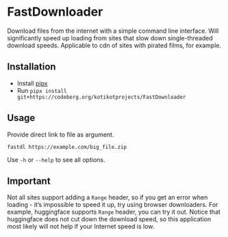 # FastDownloader
Download files from the internet with a simple command line interface.
Will significantly speed up loading from sites that slow down single-threaded 
download speeds. Applicable to cdn of sites with pirated films, for example.

## Installation
- Install [pipx](https://pypa.github.io/pipx/installation/)
- Run `pipx install git+https://codeberg.org/kotikotprojects/FastDownloader`

## Usage
Provide direct link to file as argument.
```
fastdl https://example.com/big_file.zip
```
Use `-h` or `--help` to see all options.

## Important
Not all sites support adding a `Range` header, so if you get an error when loading - 
it’s impossible to speed it up, try using browser downloaders. 
For example, huggingface supports `Range` header, you can try it out. Notice that
huggingface does not cut down the download speed, so this application most likely will 
not help if your Internet speed is low.
